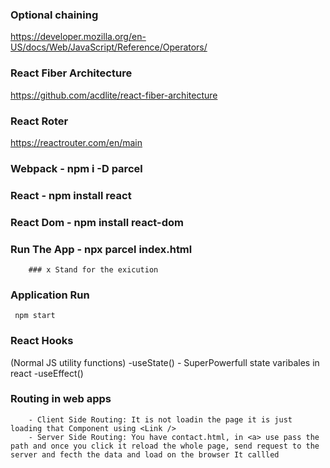 ### Optional chaining

https://developer.mozilla.org/en-US/docs/Web/JavaScript/Reference/Operators/


### React Fiber Architecture
https://github.com/acdlite/react-fiber-architecture

### React Roter
https://reactrouter.com/en/main


### Webpack - npm i -D parcel
### React - npm install react
### React Dom - npm install react-dom
### Run The App - npx parcel index.html
        ### x Stand for the exicution

### Application Run

     npm start

### React Hooks
(Normal JS utility functions)
        -useState() - SuperPowerfull state varibales in react
        -useEffect()

### Routing in web apps
        - Client Side Routing: It is not loadin the page it is just loading that Component using <Link />
        - Server Side Routing: You have contact.html, in <a> use pass the path and once you click it reload the whole page, send request to the server and fecth the data and load on the browser It callled     


    
